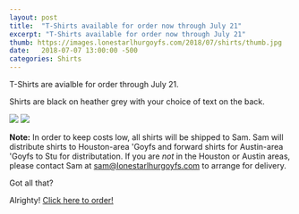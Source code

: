 ```yaml
---
layout: post
title:  "T-Shirts available for order now through July 21"
excerpt: "T-Shirts available for order now through July 21"
thumb: https://images.lonestarlhurgoyfs.com/2018/07/shirts/thumb.jpg
date:   2018-07-07 13:00:00 -500
categories: Shirts
---
```


T-Shirts are avialble for order through July 21.

Shirts are black on heather grey with your choice of text on the back.

![](https://images.lonestarlhurgoyfs.com/2018/07/shirts/shirt_front.jpg)
![](https://images.lonestarlhurgoyfs.com/2018/07/shirts/shirt_back.jpg)

**Note:** In order to keep costs low, all shirts will be shipped to Sam. Sam will distribute shirts to Houston-area 'Goyfs and forward shirts for Austin-area 'Goyfs to Stu for distributation. If you are *not* in the Houston or Austin areas, please contact Sam at sam@lonestarlhurgoyfs.com to arrange for delivery.

Got all that?

Alrighty! [Click here to order!](https://www.customink.com/g/hww0-00b9-zv0q)